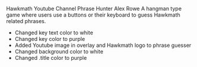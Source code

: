 Hawkmath Youtube Channel Phrase Hunter
Alex Rowe
A hangman type game where users use a buttons or their keyboard to guess Hawkmath related phrases.

- Changed key text color to white
- Changed key color to purple
- Added Youtube image in overlay and Hawkmath logo to phrase guesser
- Changed background color to white
- Changed .title color to purple
